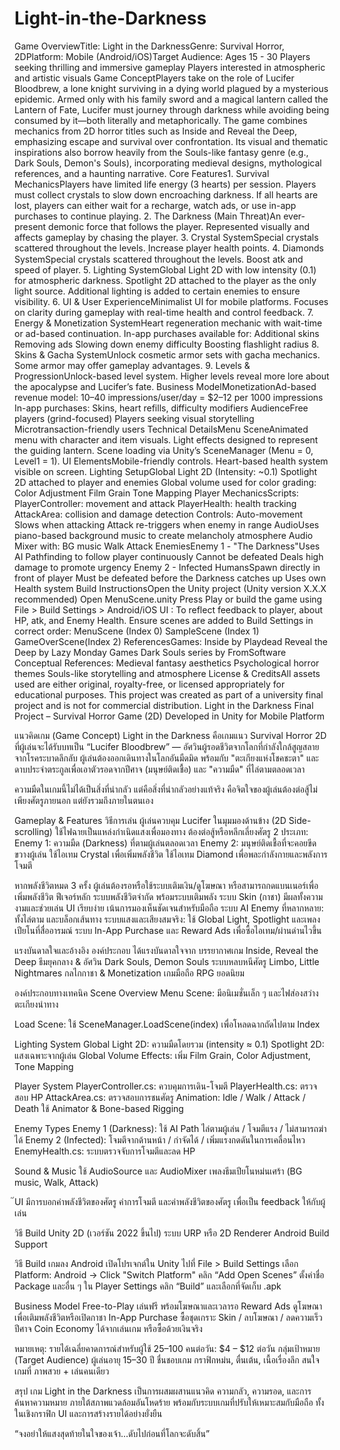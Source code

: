 # Light-in-the-Darkness
Game OverviewTitle: Light in the DarknessGenre: Survival Horror, 2DPlatform: Mobile (Android/iOS)Target Audience:
Ages 15 - 30
Players seeking thrilling and immersive gameplay
Players interested in atmospheric and artistic visuals
Game ConceptPlayers take on the role of Lucifer Bloodbrew, a lone knight surviving in a dying world plagued by a mysterious epidemic. Armed only with his family sword and a magical lantern called the Lantern of Fate, Lucifer must journey through darkness while avoiding being consumed by it—both literally and metaphorically.
The game combines mechanics from 2D horror titles such as Inside and Reveal the Deep, emphasizing escape and survival over confrontation. Its visual and thematic inspirations also borrow heavily from the Souls-like fantasy genre (e.g., Dark Souls, Demon's Souls), incorporating medieval designs, mythological references, and a haunting narrative.
Core Features1. Survival MechanicsPlayers have limited life energy (3 hearts) per session.
Players must collect crystals to slow down encroaching darkness.
If all hearts are lost, players can either wait for a recharge, watch ads, or use in-app purchases to continue playing.
2. The Darkness (Main Threat)An ever-present demonic force that follows the player.
Represented visually and affects gameplay by chasing the player.
3. Crystal SystemSpecial crystals scattered throughout the levels.
ฺIncrease player health points.
4. Diamonds SystemSpecial crystals scattered throughout the levels.
Boost atk and speed of player.
5. Lighting SystemGlobal Light 2D with low intensity (0.1) for atmospheric darkness.
Spotlight 2D attached to the player as the only light source.
Additional lighting is added to certain enemies to ensure visibility.
6. UI & User ExperienceMinimalist UI for mobile platforms.
Focuses on clarity during gameplay with real-time health and control feedback.
7. Energy & Monetization SystemHeart regeneration mechanic with wait-time or ad-based continuation.
In-app purchases available for:
Additional skins
Removing ads
Slowing down enemy difficulty
Boosting flashlight radius
8. Skins & Gacha SystemUnlock cosmetic armor sets with gacha mechanics.
Some armor may offer gameplay advantages.
9. Levels & ProgressionUnlock-based level system.
Higher levels reveal more lore about the apocalypse and Lucifer’s fate.
Business ModelMonetizationAd-based revenue model: 10–40 impressions/user/day = $2–12 per 1000 impressions
In-app purchases: Skins, heart refills, difficulty modifiers
AudienceFree players (grind-focused)
Players seeking visual storytelling
Microtransaction-friendly users
Technical DetailsMenu SceneAnimated menu with character and item visuals.
Light effects designed to represent the guiding lantern.
Scene loading via Unity’s SceneManager (Menu = 0, Level1 = 1).
UI ElementsMobile-friendly controls.
Heart-based health system visible on screen.
Lighting SetupGlobal Light 2D (Intensity: ~0.1)
Spotlight 2D attached to player and enemies
Global volume used for color grading:
Color Adjustment
Film Grain
Tone Mapping
Player MechanicsScripts:
PlayerController: movement and attack
PlayerHealth: health tracking
AttackArea: collision and damage detection
Controls:
Auto-movement
Slows when attacking
Attack re-triggers when enemy in range
AudioUses piano-based background music to create melancholy atmosphere
Audio Mixer with:
BG music
Walk
Attack
EnemiesEnemy 1 - "The Darkness"Uses AI Pathfinding to follow player continuously
Cannot be defeated
Deals high damage to promote urgency
Enemy 2 - Infected HumansSpawn directly in front of player
Must be defeated before the Darkness catches up
Uses own Health system
Build InstructionsOpen the Unity project (Unity version X.X.X recommended)
Open MenuScene.unity
Press Play or build the game using File > Build Settings > Android/iOS
UI : To reflect feedback to player, about HP, atk, and Enemy Health.
Ensure scenes are added to Build Settings in correct order:
MenuScene (Index 0)
SampleScene (Index 1)
GameOverScene(Index 2)
ReferencesGames:
Inside by Playdead
Reveal the Deep by Lazy Monday Games
Dark Souls series by FromSoftware
Conceptual References:
Medieval fantasy aesthetics
Psychological horror themes
Souls-like storytelling and atmosphere
License & CreditsAll assets used are either original, royalty-free, or licensed appropriately for educational purposes.
This project was created as part of a university final project and is not for commercial distribution.
Light in the Darkness
Final Project – Survival Horror Game (2D)
Developed in Unity for Mobile Platform

แนวคิดเกม (Game Concept)
Light in the Darkness คือเกมแนว Survival Horror 2D ที่ผู้เล่นจะได้รับบทเป็น “Lucifer Bloodbrew” — อัศวินผู้รอดชีวิตจากโลกที่กำลังใกล้สูญสลายจากโรคระบาดลึกลับ ผู้เล่นต้องออกเดินทางในโลกอันมืดมิด พร้อมกับ "ตะเกียงแห่งโชคชะตา" และดาบประจำตระกูลเพื่อเอาตัวรอดจากปีศาจ (มนุษย์ติดเชื้อ) และ "ความมืด" ที่ไล่ตามตลอดเวลา

ความมืดในเกมนี้ไม่ได้เป็นสิ่งที่น่ากลัว แต่คือสิ่งที่น่ากลัวอย่างแท้จริง คือจิตใจของผู้เล่นต้องต่อสู้ไม่เพียงศัตรูภายนอก แต่ยังรวมถึงภายในตนเอง

Gameplay & Features
วิธีการเล่น
ผู้เล่นควบคุม Lucifer ในมุมมองด้านข้าง (2D Side-scrolling)
ใช้ไฟฉายเป็นแหล่งกำเนิดแสงเพื่อมองทาง
ต้องต่อสู้หรือหลีกเลี่ยงศัตรู 2 ประเภท:
Enemy 1: ความมืด (Darkness) ที่ตามผู้เล่นตลอดเวลา
Enemy 2: มนุษย์ติดเชื้อที่จะคอยขีดขวางผู้เล่น
ใช้ไอเทม Crystal เพื่อเพิ่มพลังชีวิต
ใช้ไอเทม Diamond เพื่อพละกำลังกายและพลังการโจมตี

หากพลังชีวิตหมด 3 ครั้ง ผู้เล่นต้องรอหรือใช้ระบบเติมเงิน/ดูโฆษณา หรือสามารถกดแบนเนอร์เพื่อเพิ่มพลังชีวิต
ฟีเจอร์หลัก
ระบบพลังชีวิตจำกัด พร้อมระบบเติมพลัง
ระบบ Skin (กาชา) มีผลทั้งความงามและช่วยเล่น
UI เรียบง่าย เน้นการมองเห็นชัดเจนสำหรับมือถือ
ระบบ AI Enemy ที่หลากหลาย: ทั้งไล่ตาม และบล็อกเส้นทาง
ระบบแสงและเสียงสมจริง: ใช้ Global Light, Spotlight และเพลงเปียโนที่สื่ออารมณ์
ระบบ In-App Purchase และ Reward Ads เพื่อซื้อไอเทม/ผ่านด่านไวขึ้น

แรงบันดาลใจและอ้างอิง
องค์ประกอบ	ได้แรงบันดาลใจจาก
บรรยากาศเกม	Inside, Reveal the Deep
ธีมยุคกลาง & อัศวิน	Dark Souls, Demon Souls
ระบบหลบหนีศัตรู	Limbo, Little Nightmares
กลไกกาชา & Monetization	เกมมือถือ RPG ยอดนิยม

องค์ประกอบทางเทคนิค
Scene Overview
Menu Scene: มีอนิเมชั่นเล็ก ๆ และไฟส่องสว่างตะเกียงนำทาง

Load Scene: ใช้ SceneManager.LoadScene(index) เพื่อโหลดฉากถัดไปตาม Index

Lighting System
Global Light 2D: ความมืดโดยรวม (intensity ≈ 0.1)
Spotlight 2D: แสงเฉพาะจากผู้เล่น
Global Volume Effects: เพิ่ม Film Grain, Color Adjustment, Tone Mapping

Player System
PlayerController.cs: ควบคุมการเดิน-โจมตี
PlayerHealth.cs: ตรวจสอบ HP
AttackArea.cs: ตรวจสอบการชนศัตรู
Animation: Idle / Walk / Attack / Death ใช้ Animator & Bone-based Rigging

Enemy Types
Enemy 1 (Darkness): ใช้ AI Path ไล่ตามผู้เล่น / โจมตีแรง / ไม่สามารถฆ่าได้
Enemy 2 (Infected): โจมตีจากด้านหน้า / กำจัดได้ / เพิ่มแรงกดดันในการเคลื่อนไหว
EnemyHealth.cs: ระบบตรวจจับการโจมตีและลด HP

Sound & Music
ใช้ AudioSource และ AudioMixer
เพลงธีมเปียโนหม่นเศร้า (BG music, Walk, Attack)

๊UI 
มีการบอกค่าพลังชีวิตของศัตรู ค่าการโจมตี และค่าพลังชีวิตของศัตรู เพื่อเป็น feedback ให้กับผู้เล่น

วิธี Build
Unity 2D (เวอร์ชัน 2022 ขึ้นไป)
ระบบ URP หรือ 2D Renderer
Android Build Support

วิธี Build เกมลง Android
เปิดโปรเจกต์ใน Unity
ไปที่ File > Build Settings
เลือก Platform: Android → Click "Switch Platform"
คลิก “Add Open Scenes”
ตั้งค่าชื่อ Package และอื่น ๆ ใน Player Settings
คลิก “Build” และเลือกที่จัดเก็บ .apk

Business Model
Free-to-Play	เล่นฟรี พร้อมโฆษณาและเวลารอ
Reward Ads	ดูโฆษณาเพื่อเติมพลังชีวิตหรือเปิดกาชา
In-App Purchase	ซื้อชุดเกราะ Skin / ลบโฆษณา / ลดความเร็วปีศาจ
Coin Economy	ได้จากเล่นเกม หรือซื้อด้วยเงินจริง

หมายเหตุ: รายได้เฉลี่ยคาดการณ์สำหรับผู้ใช้ 25–100 คนต่อวัน: $4 – $12 ต่อวัน
กลุ่มเป้าหมาย (Target Audience)
ผู้เล่นอายุ 15–30 ปี
ชื่นชอบเกม กราฟิกหม่น, ตื่นเต้น, เนื้อเรื่องลึก
สนใจเกมที่ ภาพสวย + เล่นคนเดียว

สรุป
เกม Light in the Darkness เป็นการผสมผสานแนวคิด ความกลัว, ความรอด, และการค้นหาความหมาย ภายใต้สภาพแวดล้อมอันโหดร้าย พร้อมกับระบบเกมที่ปรับให้เหมาะสมกับมือถือ ทั้งในเชิงกราฟิก UI และการสร้างรายได้อย่างยั่งยืน

“จงอย่าให้แสงสุดท้ายในใจของเจ้า...ดับไปก่อนที่โลกจะดับสิ้น”